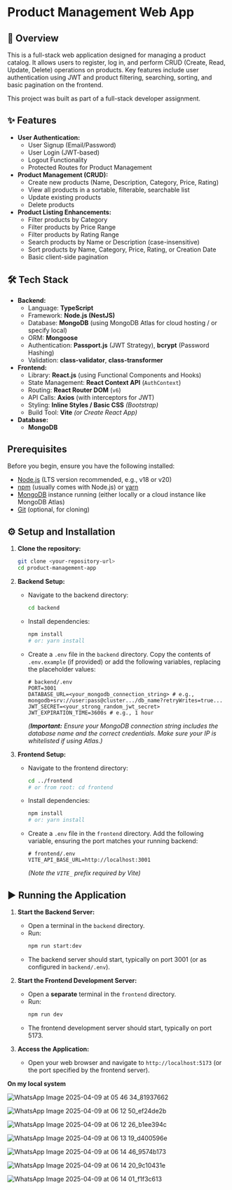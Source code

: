 # Product Management Web App

## 🚀 Overview

This is a full-stack web application designed for managing a product catalog. It allows users to register, log in, and perform CRUD (Create, Read, Update, Delete) operations on products. Key features include user authentication using JWT and product filtering, searching, sorting, and basic pagination on the frontend.

This project was built as part of a full-stack developer assignment.

## ✨ Features

*   **User Authentication:**
    *   User Signup (Email/Password)
    *   User Login (JWT-based)
    *   Logout Functionality
    *   Protected Routes for Product Management
*   **Product Management (CRUD):**
    *   Create new products (Name, Description, Category, Price, Rating)
    *   View all products in a sortable, filterable, searchable list
    *   Update existing products
    *   Delete products
*   **Product Listing Enhancements:**
    *   Filter products by Category
    *   Filter products by Price Range
    *   Filter products by Rating Range
    *   Search products by Name or Description (case-insensitive)
    *   Sort products by Name, Category, Price, Rating, or Creation Date
    *   Basic client-side pagination

## 🛠️ Tech Stack

*   **Backend:**
    *   Language: **TypeScript**
    *   Framework: **Node.js (NestJS)**
    *   Database: **MongoDB** (using MongoDB Atlas for cloud hosting / or specify local)
    *   ORM: **Mongoose**
    *   Authentication: **Passport.js** (JWT Strategy), **bcrypt** (Password Hashing)
    *   Validation: **class-validator**, **class-transformer**
*   **Frontend:**
    *   Library: **React.js** (using Functional Components and Hooks)
    *   State Management: **React Context API** (`AuthContext`)
    *   Routing: **React Router DOM** (`v6`)
    *   API Calls: **Axios** (with interceptors for JWT)
    *   Styling: **Inline Styles / Basic CSS** *(Bootstrap)*
    *   Build Tool: **Vite** *(or Create React App)*
*   **Database:**
    *   **MongoDB**

##  Prerequisites

Before you begin, ensure you have the following installed:

*   [Node.js](https://nodejs.org/) (LTS version recommended, e.g., v18 or v20)
*   [npm](https://www.npmjs.com/) (usually comes with Node.js) or [yarn](https://yarnpkg.com/)
*   [MongoDB](https://www.mongodb.com/try/download/community) instance running (either locally or a cloud instance like MongoDB Atlas)
*   [Git](https://git-scm.com/) (optional, for cloning)

## ⚙️ Setup and Installation

1.  **Clone the repository:**
    ```bash
    git clone <your-repository-url>
    cd product-management-app
    ```
    

2.  **Backend Setup:**
    *   Navigate to the backend directory:
        ```bash
        cd backend
        ```
    *   Install dependencies:
        ```bash
        npm install
        # or: yarn install
        ```
    *   Create a `.env` file in the `backend` directory. Copy the contents of `.env.example` (if provided) or add the following variables, replacing the placeholder values:
        ```dotenv
        # backend/.env
        PORT=3001
        DATABASE_URL=<your_mongodb_connection_string> # e.g., mongodb+srv://user:pass@cluster.../db_name?retryWrites=true...
        JWT_SECRET=<your_strong_random_jwt_secret>
        JWT_EXPIRATION_TIME=3600s # e.g., 1 hour
        ```
        *(**Important:** Ensure your MongoDB connection string includes the database name and the correct credentials. Make sure your IP is whitelisted if using Atlas.)*

3.  **Frontend Setup:**
    *   Navigate to the frontend directory:
        ```bash
        cd ../frontend
        # or from root: cd frontend
        ```
    *   Install dependencies:
        ```bash
        npm install
        # or: yarn install
        ```
    *   Create a `.env` file in the `frontend` directory. Add the following variable, ensuring the port matches your running backend:
        ```dotenv
        # frontend/.env
        VITE_API_BASE_URL=http://localhost:3001
        ```
        *(Note the `VITE_` prefix required by Vite)*

## ▶️ Running the Application

1.  **Start the Backend Server:**
    *   Open a terminal in the `backend` directory.
    *   Run:
        ```bash
        npm run start:dev
        ```
    *   The backend server should start, typically on port 3001 (or as configured in `backend/.env`).

2.  **Start the Frontend Development Server:**
    *   Open a **separate** terminal in the `frontend` directory.
    *   Run:
        ```bash
        npm run dev
        ```
    *   The frontend development server should start, typically on port 5173.

3.  **Access the Application:**
    *   Open your web browser and navigate to `http://localhost:5173` (or the port specified by the frontend server).

**On my local system**

![WhatsApp Image 2025-04-09 at 05 46 34_81937662](https://github.com/user-attachments/assets/67c6bf5d-7f01-4641-911f-31d4e35c5d2f)

![WhatsApp Image 2025-04-09 at 06 12 50_ef24de2b](https://github.com/user-attachments/assets/933c980a-ce28-47ea-bfa6-1c0c0a6819d6)

![WhatsApp Image 2025-04-09 at 06 12 26_b1ee394c](https://github.com/user-attachments/assets/e1a799b5-93fb-4a6c-8e2f-c2738793d1a8)

![WhatsApp Image 2025-04-09 at 06 13 19_d400596e](https://github.com/user-attachments/assets/7370c878-7336-4841-b2ea-c784f0f9faca)

![WhatsApp Image 2025-04-09 at 06 14 46_9574b173](https://github.com/user-attachments/assets/6d1f1c7b-41cd-4c5b-880e-6cdae1908251)

![WhatsApp Image 2025-04-09 at 06 14 20_9c10431e](https://github.com/user-attachments/assets/639db402-153c-416e-b40d-3f54d2c77d4f)

![WhatsApp Image 2025-04-09 at 06 14 01_f1f3c613](https://github.com/user-attachments/assets/ea0502db-9cd0-45be-be24-df763adda6f4)










